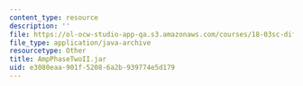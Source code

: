 ```yaml
---
content_type: resource
description: ''
file: https://ol-ocw-studio-app-qa.s3.amazonaws.com/courses/18-03sc-differential-equations-fall-2011/e3080eaa901f52086a2b939774e5d179_AmpPhaseTwoII.jar
file_type: application/java-archive
resourcetype: Other
title: AmpPhaseTwoII.jar
uid: e3080eaa-901f-5208-6a2b-939774e5d179
---
```

